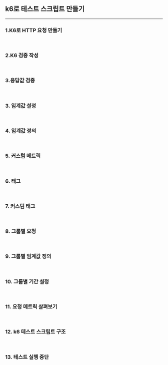 ## k6로 테스트 스크립트 만들기

---

### 1.K6로 HTTP 요청 만들기


<br/>

### 2.K6 검증 작성


<br/>

### 3.응답값 검증

<br/>

### 3. 임계값 설정

<br/>

### 4. 임계값 정의

<br/>

### 5. 커스텀 메트릭


<br/>

### 6. 태그


<br/>

### 7. 커스텀 태그

<br/>

### 8. 그룹별 요청


<br/>

### 9. 그룹별 임계값 정의

<br/>

### 10. 그룹별 기간 설정

<br/>

### 11. 요청 메트릭 살펴보기


<br/>

### 12. k6 테스트 스크립트 구조

<br/>

### 13. 테스트 실행 중단